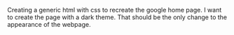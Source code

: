 Creating a generic html with css to recreate the google home page.
I want to create the page with a dark theme.
That should be the only change to the appearance of the webpage. 
